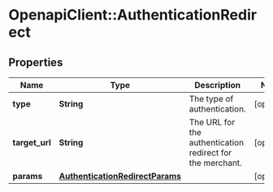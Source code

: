 # OpenapiClient::AuthenticationRedirect

## Properties
Name | Type | Description | Notes
------------ | ------------- | ------------- | -------------
**type** | **String** | The type of authentication. | [optional] 
**target_url** | **String** | The URL for the authentication redirect for the merchant. | [optional] 
**params** | [**AuthenticationRedirectParams**](AuthenticationRedirectParams.md) |  | [optional] 


